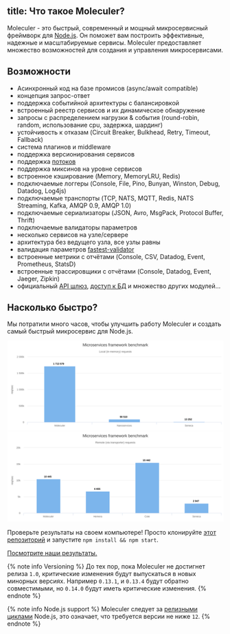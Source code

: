 title: Что такое Moleculer?
---
Moleculer - это быстрый, современный и мощный микросервисный фреймворк для [Node.js](https://nodejs.org/en/). Он поможет вам построить эффективные, надежные и масштабируемые сервисы. Moleculer предоставляет множество возможностей для создания и управления микросервисами.

## Возможности

- Асинхронный код на базе промисов (async/await compatible)
- концепция запрос-ответ
- поддержка событийной архитектуры с балансировкой
- встроенный реестр сервисов и их динамическое обнаружение
- запросы с распределением нагрузки & события (round-robin, random, использование cpu, задержка, шардинг)
- устойчивость к отказам (Circuit Breaker, Bulkhead, Retry, Timeout, Fallback)
- система плагинов и middleware
- поддержка версионирования сервисов
- поддержка [потоков](https://nodejs.org/dist/latest-v10.x/docs/api/stream.html)
- поддержка миксинов на уровне сервисов
- встроенное кэширование (Memory, MemoryLRU, Redis)
- подключаемые логгеры (Console, File, Pino, Bunyan, Winston, Debug, Datadog, Log4js)
- подключаемые транспорты (TCP, NATS, MQTT, Redis, NATS Streaming, Kafka, AMQP 0.9, AMQP 1.0)
- подключаемые сериализаторы (JSON, Avro, MsgPack, Protocol Buffer, Thrift)
- подключаемые валидаторы параметров
- несколько сервисов на узле/сервере
- архитектура без ведущего узла, все узлы равны
- валидация параметров [fastest-validator](https://github.com/icebob/fastest-validator)
- встроенные метрики с отчётами (Console, CSV, Datadog, Event, Prometheus, StatsD)
- встроенные трассировщики с отчётами (Console, Datadog, Event, Jaeger, Zipkin)
- официальный [API шлюз](https://github.com/moleculerjs/moleculer-web), [доступ к БД](https://github.com/moleculerjs/moleculer-db) и множество других модулей...

## Насколько быстро?

Мы потратили много часов, чтобы улучшить работу Moleculer и создать самый быстрый микросервис для Node.js.

[![Локальный Benchmark](assets/benchmark/benchmark_local.svg)](http://cloud.highcharts.com/show/utideti) [![Удаленный Benchmark](assets/benchmark/benchmark_remote.svg)](http://cloud.highcharts.com/show/abyfite)

Проверьте результаты на своем компьютере! Просто клонируйте [этот репозиторий](https://github.com/icebob/microservices-benchmark) и запустите `npm install && npm start`.

[Посмотрите наши результаты.](benchmark.html)

{% note info Versioning %}
До тех пор, пока Moleculer не достигнет релиза `1.0`, критические изменения будут выпускаться в новых минорных версиях. Например `0.13.1`, и `0.13.4` будут обратно совместимыми, но `0.14.0` будут иметь критические изменения.
{% endnote %}


{% note info Node.js support %}
Moleculer следует за [релизными циклами](https://nodejs.org/en/about/releases/) Node.js, это означает, что требуется версии не ниже `12`.
{% endnote %}
